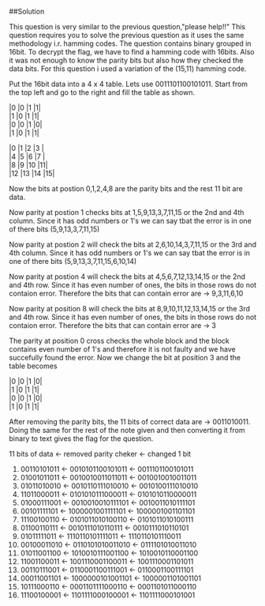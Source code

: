 ##Solution

This question is very similar to the previous question,"please help!!" This question requires you to solve the previous question as it uses the same methodology i.r. hamming codes. 
The question contains binary grouped in 16bit. To decrypt the flag, we have to find a hamming code with 16bits. Also it was not enough to know the parity bits but also how they checked
the data bits. For this question i used a variation of the (15,11) hamming code. 

 Put the 16bit data into a 4 x 4 table. Lets use 0011101100101011. Start from the top left and go to the right and fill the table as shown.

|0 |0 |1 |1| <br>
|1 |0 |1 |1| <br>
|0 |0 |1 |0| <br>
|1 |0 |1 |1| <br>


|0  |1  |2  |3 | <br>
|4  |5  |6  |7 | <br>
|8  |9  |10 |11| <br>
|12 |13 |14 |15| <br>

Now the bits at postion 0,1,2,4,8  are the parity bits and the rest 11 bit are data. 

Now parity at postion 1 checks bits at 1,5,9,13,3,7,11,15 or the 2nd and 4th column. Since it has odd numbers or 1's we can say tbat the error is in one of there bits (5,9,13,3,7,11,15)

Now parity at postion 2 will check the bits at 2,6,10,14,3,7,11,15 or the 3rd and 4th column. Since it has odd numbers or 1's we can say tbat the error is in one of there bits (5,9,13,3,7,11,15,6,10,14)

Now parity at postion 4 will check the bits at 4,5,6,7,12,13,14,15 or the 2nd and 4th row. Since it has even number of ones, the bits in those rows do not contaion error. Therefore the bits that can contain error are -> 9,3,11,6,10

Now parity at position 8 will check the bits at 8,9,10,11,12,13,14,15 or the 3rd and 4th row. Since it has even number of ones, the bits in those rows do not contaion error. Therefore the bits that can contain error are -> 3

The parity at position 0 cross checks the whole block and the block contains even number of 1's and therefore it is not faulty and we have succefully found the error. Now we change the bit at position 3 and the table becomes

|0 |0 |1 |0| <br>
|1 |0 |1 |1| <br>
|0 |0 |1 |0| <br>
|1 |0 |1 |1| <br>

After removing the parity bits, the 11 bits of correct data are -> 0011010011. Doing the same for the rest of the note given and then converting it from binary to text gives the flag for the question. 

 11 bits of data      <- removed parity cheker <- changed 1 bit 
		
1.  00110101011 <-  0010101100101011   <- 0011101100101011 <br>
2.  01001011011 <-  0010010011011011   <- 0010010010011011 <br>
3.  01011010010 <-  0010110111010010   <- 0010100111010010 <br>
4.  11011000011 <-  0101010111000011   <- 0101010110000011 <br>
5.  01000111001 <-  0010010010111101   <- 0010011010111101 <br>
6.  00101111101 <-  1000001001111101   <- 1000001001101101 <br>
7.  11100100110 <-  0101011010100110   <- 0101011010100111 <br>
8.  01100110111 <-  0010111010110111   <- 0010111010110101 <br>
9.  01011111011 <-  1110110101111011   <- 1110110101110011 <br>
10. 00100011010 <-  0110101010011010   <- 0111101010011010 <br>
11. 01011001100 <-  1010010111001100   <- 1010010110001100 <br>
12. 11001100011 <-  1001110001100011   <- 1001110001101011 <br>
13. 00110111001 <-  0110001100111001   <- 0110001100111101 <br>
14. 00011001101 <-  1000000101001101   <- 1000001101001101 <br>
15. 10111000110 <-  0001101111000110   <- 0001101011000110 <br>
16. 11100100001 <-  1101111000100001   <- 1101111000101001 <br>
